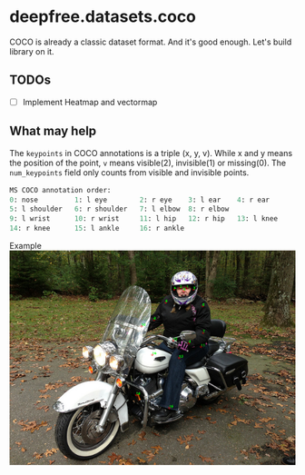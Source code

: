 # deepfree.datasets.coco

COCO is already a classic dataset format. And it's good enough. Let's build library on it.


## TODOs
+ [ ] Implement Heatmap and vectormap


## What may help
The `keypoints` in COCO annotations is a triple (x, y, v). While x and y means the position of the point, `v` means visible(2), invisible(1) or missing(0). The `num_keypoints` field only counts from visible and invisible points.

```py
MS COCO annotation order:
0: nose         1: l eye        2: r eye    3: l ear    4: r ear
5: l shoulder   6: r shoulder   7: l elbow  8: r elbow
9: l wrist      10: r wrist     11: l hip   12: r hip   13: l knee
14: r knee      15: l ankle     16: r ankle
```
Example 
![](./graphs/example.png)